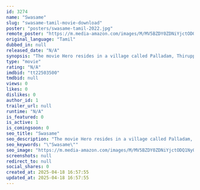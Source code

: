 ```yaml
---
id: 3274
name: "Swasame"
slug: "swasame-tamil-movie-download"
poster: "posters/swasame-tamil-2022.jpg"
remote_poster: "https://m.media-amazon.com/images/M/MV5BZDY0ZDNiYjctODQ1Ny00YjhhLThlZDgtYzExYWM1MDA4NjRkXkEyXkFqcGdeQXVyMTA4MzQ4NzMw._V1_SX300.jpg"
original_language: "Tamil"
dubbed_in: null
released_date: "N/A"
synopsis: "The movie Hero resides in a village called Palladam, Thiruppur District. After he finished his college, he started preparing to write TNPSC public service exam"
type: "movie"
rating: "N/A"
imdbid: "tt22503500"
tmdbid: null
views: 0
likes: 0
dislikes: 0
author_id: 1
trailer_url: null
runtime: "N/A"
is_featured: 0
is_active: 1
is_comingsoon: 0
seo_title: "Swasame"
seo_description: "The movie Hero resides in a village called Palladam, Thiruppur District. After he finished his college, he started preparing to write TNPSC public service exam"
seo_keywords: "\"Swasame\""
seo_image: "https://m.media-amazon.com/images/M/MV5BZDY0ZDNiYjctODQ1Ny00YjhhLThlZDgtYzExYWM1MDA4NjRkXkEyXkFqcGdeQXVyMTA4MzQ4NzMw._V1_SX300.jpg"
screenshots: null
redirect_to: null
social_shares: 0
created_at: 2025-04-18 16:57:55
updated_at: 2025-04-18 16:57:55
---
```



